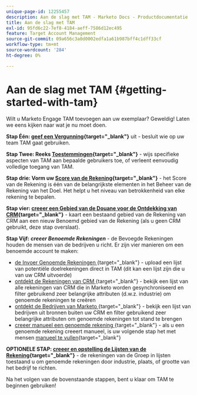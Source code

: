 ```yaml
---
unique-page-id: 12255457
description: Aan de slag met TAM - Marketo Docs - Productdocumentatie
title: Aan de slag met TAM
exl-id: 95fd6c22-7ef8-4184-aeff-7586d12ec495
feature: Target Account Management
source-git-commit: 09a656c3a0d0002edfa1a61b987bff4c1dff33cf
workflow-type: tm+mt
source-wordcount: '284'
ht-degree: 0%

---
```


# Aan de slag met TAM {#getting-started-with-tam}

Wilt u Marketo Engage TAM toevoegen aan uw exemplaar? Geweldig! Laten we eens kijken naar wat je nu moet doen.

**Stap Één: [ geef een Vergunning](/help/marketo/product-docs/target-account-management/setup-tam/issue-a-license.md){target="_blank"}** uit - besluit wie op uw team TAM gaat gebruiken.

**Stap Twee: Reeks [ Toestemmingen](/help/marketo/product-docs/target-account-management/setup-tam/permissions.md){target="_blank"}** - wijs specifieke aspecten van TAM aan bepaalde gebruikers toe, of verleent eenvoudig volledige toegang van TAM.

**Stap drie: Vorm uw [ Score van de Rekening](/help/marketo/product-docs/target-account-management/setup-tam/account-score.md){target="_blank"}** - het Score van de Rekening is één van de belangrijkste elementen in het Beheer van de Rekening van het Doel. Het helpt u het niveau van betrokkenheid van elke rekening te bepalen.

**Stap vier: [ creeer een Gebied van de Douane voor de Ontdekking van CRM](/help/marketo/product-docs/target-account-management/setup-tam/create-a-custom-field-for-crm-discovery.md){target="_blank"}** - kaart een bestaand gebied van de Rekening van CRM aan een nieuw Benoemd gebied van de Rekening (als u geen CRM gebruikt, deze stap overslaat).

**Stap Vijf:** **_creeer Benoemde Rekeningen_** - de Bevoegde Rekeningen houden de mensen van de bedrijven u richt. Er zijn vier manieren om een benoemde account te maken:

* [ de Invoer Genoemde Rekeningen ](/help/marketo/product-docs/target-account-management/target/named-accounts/import-named-accounts.md){target="_blank"} - upload een lijst van potentiële doelrekeningen direct in TAM (dit kan een lijst zijn die u van uw CRM uitvoerde)
* [ ontdekt de Rekeningen van CRM ](/help/marketo/product-docs/target-account-management/target/named-accounts/discover-accounts.md#discover-crm-accounts){target="_blank"} - bekijk een lijst van alle rekeningen van CRM die in Marketo worden gesynchroniseerd en filter gebruikend zeer belangrijke attributen (d.w.z. industrie) om genoemde rekeningen te creëren
* [ ontdekt de Bedrijven van Marketo ](/help/marketo/product-docs/target-account-management/target/named-accounts/discover-accounts.md#discover-marketo-companies){target="_blank"} - bekijk een lijst van bedrijven uit bronnen buiten uw CRM en filter gebruikend zeer belangrijke attributen om genoemde rekeningen tot stand te brengen
* [ creeer manueel een genoemde rekening ](/help/marketo/product-docs/target-account-management/target/named-accounts/create-a-named-account.md){target="_blank"} - als u een genoemde rekening creeert manueel, is uw volgende stap het met mensen [ manueel te vullen](/help/marketo/product-docs/target-account-management/target/named-accounts/add-people-to-a-named-account.md){target="_blank"}

**OPTIONELE STAP: [ creeer en opstelling de Lijsten van de Rekening](/help/marketo/product-docs/target-account-management/target/account-lists.md#create-a-new-account-list){target="_blank"}** - de rekeningen van de Groep in lijsten toestaand u om genoemde rekeningen door industrie, plaats, of grootte van het bedrijf te richten.

Na het volgen van de bovenstaande stappen, bent u klaar om TAM te beginnen gebruiken!
